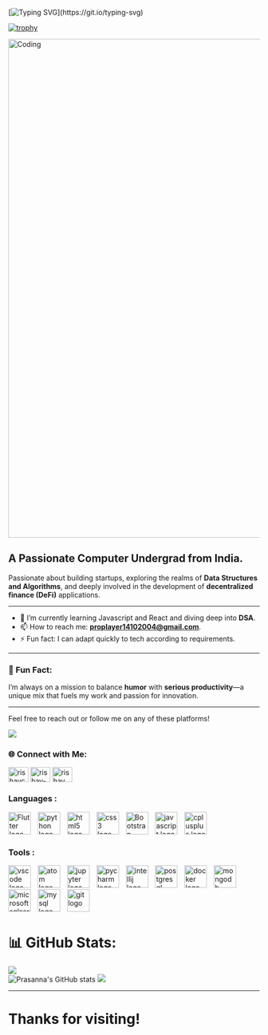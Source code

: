 [![Typing SVG](https://readme-typing-svg.demolab.com/?lines=Namaste+,+I+am+Prasanna+Patil+!;)](https://git.io/typing-svg)

[![trophy](https://github-profile-trophy.vercel.app/?username=prasannazzz)](https://github.com/ryo-ma/github-profile-trophy)

<img align="center" alt="Coding" width="1000" src="https://camo.githubusercontent.com/9a23836503c0a69b966ecf2a67d94a78ede959e6aa1ad60012d1589e7db445ba/68747470733a2f2f6d656469612e6c6963646e2e636f6d2f646d732f696d6167652f433444313641514874456f4c496f5063594f672f70726f66696c652d646973706c61796261636b67726f756e64696d6167652d736872696e6b5f3230305f3830302f302f313635363037333033333037393f653d3231343734383336343726763d6265746126743d33373733326e5344545f534f2d72436b6643326c7732345248377466725672596d346c4b724244474f5177">

## A Passionate Computer Undergrad from India.
Passionate about building startups, exploring the realms of **Data Structures and Algorithms**, and deeply involved in the development of **decentralized finance (DeFi)** applications.

---
- 🌱 I’m currently learning Javascript and React and diving deep into **DSA**.
- 📫 How to reach me: **proplayer14102004@gmail.com**.
- ⚡ Fun fact: I can adapt quickly to tech according to requirements.

---

### 🎯 Fun Fact:
I’m always on a mission to balance **humor** with **serious productivity**—a unique mix that fuels my work and passion for innovation.

---
Feel free to reach out or follow me on any of these platforms!

[![](https://visitcount.itsvg.in/api?id=prasannazzz&icon=0&color=0)](https://visitcount.itsvg.in)

<h3 align="left">🌐 Connect with Me:</h3>
<p align="left">
<a href="https://x.com/PrasannaPatil10" target="blank"><img align="center" src="https://raw.githubusercontent.com/rahuldkjain/github-profile-readme-generator/master/src/images/icons/Social/twitter.svg" alt="rishavchanda" height="30" width="40" /></a>
<a href="https://www.linkedin.com/in/prasanna-patil-3a1280269/" target="blank"><img align="center" src="https://raw.githubusercontent.com/rahuldkjain/github-profile-readme-generator/master/src/images/icons/Social/linked-in-alt.svg" alt="rishav-chanda-b89a791b3" height="30" width="40" /></a>
<a href="https://www.instagram.com/prasannapatil91/" target="blank"><img align="center" src="https://raw.githubusercontent.com/rahuldkjain/github-profile-readme-generator/master/src/images/icons/Social/instagram.svg" alt="rishav_chanda" height="30" width="40" /></a>


</p>

<h3 align="left">Languages :</h3>
<div align="left">
  <img src="https://www.svgrepo.com/show/353751/flutter.svg" height="45" alt="Flutter logo"  />
  <img width="6" />
  <img src="https://cdn.jsdelivr.net/gh/devicons/devicon/icons/python/python-original.svg" height="45" alt="python logo"  />
  <img width="6" />
  <img src="https://cdn.jsdelivr.net/gh/devicons/devicon/icons/html5/html5-original.svg" height="45" alt="html5 logo"  />
  <img width="6" />
  <img src="https://cdn.jsdelivr.net/gh/devicons/devicon/icons/css3/css3-original.svg" height="45" alt="css3 logo"  />
  <img width="6" />
  <img src="https://upload.wikimedia.org/wikipedia/commons/thumb/b/b2/Bootstrap_logo.svg/1280px-Bootstrap_logo.svg.png" height="45" alt="Bootstrap logo"  />
  <img width="6" />
  <img src="https://cdn.jsdelivr.net/gh/devicons/devicon/icons/javascript/javascript-original.svg" height="45" alt="javascript logo"  />
  <img width="6" />
  <img src="https://cdn.jsdelivr.net/gh/devicons/devicon/icons/cplusplus/cplusplus-original.svg" height="45" alt="cplusplus logo"  />
   
</div>

###

<h3 align="left">Tools :</h3>
<div align="left">
  <img src="https://cdn.jsdelivr.net/gh/devicons/devicon/icons/vscode/vscode-original.svg" height="45" alt="vscode logo"  />
  <img width="6" />
  <img src="https://cdn.jsdelivr.net/gh/devicons/devicon/icons/atom/atom-original.svg" height="45" alt="atom logo"  />
  <img width="6" />
  <img src="https://cdn.jsdelivr.net/gh/devicons/devicon/icons/jupyter/jupyter-original.svg" height="45" alt="jupyter logo"  />
  <img width="6" />
  <img src="https://cdn.jsdelivr.net/gh/devicons/devicon/icons/pycharm/pycharm-original.svg" height="45" alt="pycharm logo"  />
  <img width="6" />
  <img src="https://cdn.jsdelivr.net/gh/devicons/devicon/icons/intellij/intellij-original.svg" height="45" alt="intellij logo"  />
  <img width="6" />
  <img src="https://cdn.jsdelivr.net/gh/devicons/devicon/icons/postgresql/postgresql-original.svg" height="45" alt="postgresql logo"  />
  <img width="6" />
  <img src="https://cdn.jsdelivr.net/gh/devicons/devicon/icons/docker/docker-original.svg" height="45" alt="docker logo"  />
  <img width="6" />
  <img src="https://cdn.jsdelivr.net/gh/devicons/devicon/icons/mongodb/mongodb-original.svg" height="45" alt="mongodb logo"  />
  <img width="6" />
  <img src="https://cdn.jsdelivr.net/gh/devicons/devicon/icons/microsoftsqlserver/microsoftsqlserver-plain.svg" height="45" alt="microsoftsqlserver logo"  />
  <img width="6" />
  <img src="https://cdn.jsdelivr.net/gh/devicons/devicon/icons/mysql/mysql-original.svg" height="45" alt="mysql logo"  />
  <img width="6" />
  <img src="https://cdn.jsdelivr.net/gh/devicons/devicon/icons/git/git-original.svg" height="45" alt="git logo"  />
</div>



 
</p>


# 📊 GitHub Stats:
![](https://github-readme-streak-stats.herokuapp.com/?user=prasannazzz&theme=rose_pine&hide_border=false)<br/>
![Prasanna's GitHub stats](https://github-readme-stats.vercel.app/api?username=prasannazzz&show_icons=true&bg_color=00000000)
![](https://github-readme-stats.vercel.app/api/top-langs/?username=prasannazzz&theme=rose_pine&hide_border=false&include_all_commits=true&count_private=true&layout=compact)

---
# Thanks for visiting!

<!-- Proudly created with GPRM ( https://gprm.itsvg.in ) -->
